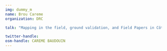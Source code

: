 ```yaml
---
img: dummy_m
name: Brou Careme
organization: DRC

talk: "Mapping in the field, ground validation, and Field Papers in Côte d’Ivoire"

twitter-handle:
osm-handle: CAREME BAUDOUIN
---
```


